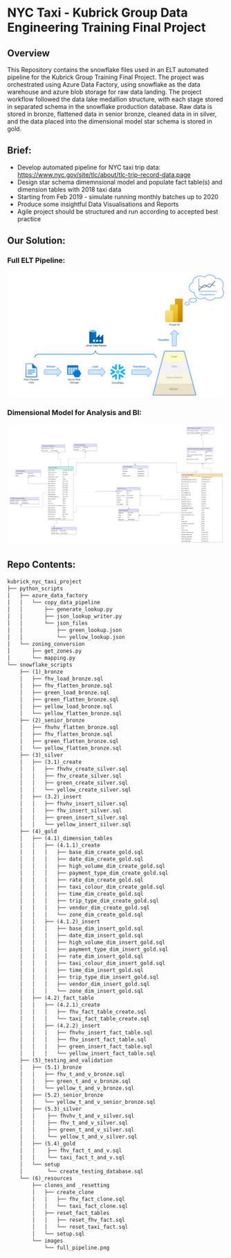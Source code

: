 # NYC Taxi - Kubrick Group Data Engineering Training Final Project

## Overview
This Repository contains the snowflake files used in an ELT automated pipeline for the Kubrick Group Training Final Project. The project was orchestrated using Azure Data Factory, using snowflake as the data warehouse and azure blob storage for raw data landing. The project workflow followed the data lake medallion structure, with each stage stored in separated schema in the snowflake production database. Raw data is stored in bronze, flattened data in senior bronze, cleaned data in in silver, and the data placed into the dimensional model star schema is stored in gold. 


## Brief:
- Develop automated pipeline for NYC taxi trip data: https://www.nyc.gov/site/tlc/about/tlc-trip-record-data.page
- Design star schema dimemnsional model and populate fact table(s) and dimension tables with 2018 taxi data
- Starting from Feb 2019 - simulate running monthly batches up to 2020
- Produce some insightful Data Visualisations and Reports
- Agile project should be structured and run according to accepted best practice

## Our Solution:

### Full ELT Pipeline:

![Image](snowflake_scripts/(6)_resources/images/full_pipeline.png)

### Dimensional Model for Analysis and BI:

![Image](snowflake_scripts/(6)_resources/images/nyc_taxi_dimensional_model.png)

## Repo Contents:
```
kubrick_nyc_taxi_project
├── python_scripts
│   ├── azure_data_factory
│   │   └── copy_data_pipeline
│   │       ├── generate_lookup.py
│   │       ├── json_lookup_writer.py
│   │       └── json_files
│   │           ├── green_lookup.json
│   │           └── yellow_lookup.json
│   └── zoning_conversion
│       ├── get_zones.py
│       └── mapping.py
└── snowflake_scripts
    ├── (1)_bronze
    │   ├── fhv_load_bronze.sql
    │   ├── fhv_flatten_bronze.sql
    │   ├── green_load_bronze.sql
    │   ├── green_flatten_bronze.sql
    │   ├── yellow_load_bronze.sql
    │   └── yellow_flatten_bronze.sql
    ├── (2)_senior_bronze
    │   ├── fhvhv_flatten_bronze.sql
    │   ├── fhv_flatten_bronze.sql
    │   ├── green_flatten_bronze.sql
    │   └── yellow_flatten_bronze.sql
    ├── (3)_silver
    │   ├── (3.1)_create
    │   │   ├── fhvhv_create_silver.sql
    │   │   ├── fhv_create_silver.sql
    │   │   ├── green_create_silver.sql
    │   │   └── yellow_create_silver.sql
    │   ├── (3.2)_insert
    │   │   ├── fhvhv_insert_silver.sql
    │   │   ├── fhv_insert_silver.sql
    │   │   ├── green_insert_silver.sql
    │   │   └── yellow_insert_silver.sql
    ├── (4)_gold
    │   ├── (4.1)_dimension_tables
    │   │   ├── (4.1.1)_create
    │   │   │   ├── base_dim_create_gold.sql
    │   │   │   ├── date_dim_create_gold.sql
    │   │   │   ├── high_volume_dim_create_gold.sql
    │   │   │   ├── payment_type_dim_create_gold.sql
    │   │   │   ├── rate_dim_create_gold.sql
    │   │   │   ├── taxi_colour_dim_create_gold.sql
    │   │   │   ├── time_dim_create_gold.sql
    │   │   │   ├── trip_type_dim_create_gold.sql
    │   │   │   ├── vendor_dim_create_gold.sql
    │   │   │   └── zone_dim_create_gold.sql
    │   │   ├── (4.1.2)_insert
    │   │   │   ├── base_dim_insert_gold.sql
    │   │   │   ├── date_dim_insert_gold.sql
    │   │   │   ├── high_volume_dim_insert_gold.sql
    │   │   │   ├── payment_type_dim_insert_gold.sql
    │   │   │   ├── rate_dim_insert_gold.sql
    │   │   │   ├── taxi_colour_dim_insert_gold.sql
    │   │   │   ├── time_dim_insert_gold.sql
    │   │   │   ├── trip_type_dim_insert_gold.sql
    │   │   │   ├── vendor_dim_insert_gold.sql
    │   │   │   └── zone_dim_insert_gold.sql
    │   ├── (4.2)_fact_table
    │   │   ├── (4.2.1)_create
    │   │   │   ├── fhv_fact_table_create.sql
    │   │   │   └── taxi_fact_table_create.sql
    │   │   ├── (4.2.2)_insert
    │   │   │   ├── fhvhv_insert_fact_table.sql
    │   │   │   ├── fhv_insert_fact_table.sql
    │   │   │   ├── green_insert_fact_table.sql
    │   │   │   └── yellow_insert_fact_table.sql
    ├── (5)_testing_and_validation
    │   ├── (5.1)_bronze
    │   │   ├── fhv_t_and_v_bronze.sql
    │   │   ├── green_t_and_v_bronze.sql
    │   │   └── yellow_t_and_v_bronze.sql
    │   ├── (5.2)_senior_bronze
    │   │   └── yellow_t_and_v_senior_bronze.sql
    │   ├── (5.3)_silver
    │   │    ├── fhvhv_t_and_v_silver.sql
    │   │    ├── fhv_t_and_v_silver.sql
    │   │    ├── green_t_and_v_silver.sql
    │   │    └── yellow_t_and_v_silver.sql
    │   ├── (5.4)_gold
    │   │    ├── fhv_fact_t_and_v.sql
    │   │    └── taxi_fact_t_and_v.sql
    │   └── setup
    │        └── create_testing_database.sql
    └── (6)_resources
        ├── clones_and _resetting
        │   ├── create_clone
        │   │   ├── fhv_fact_clone.sql
        │   │   └── taxi_fact_clone.sql
        │   ├── reset_fact_tables
        │   │   ├── reset_fhv_fact.sql
        │   │   └── reset_taxi_fact.sql
        │   └── setup.sql
        └── images
            └── full_pipeline.png
```
